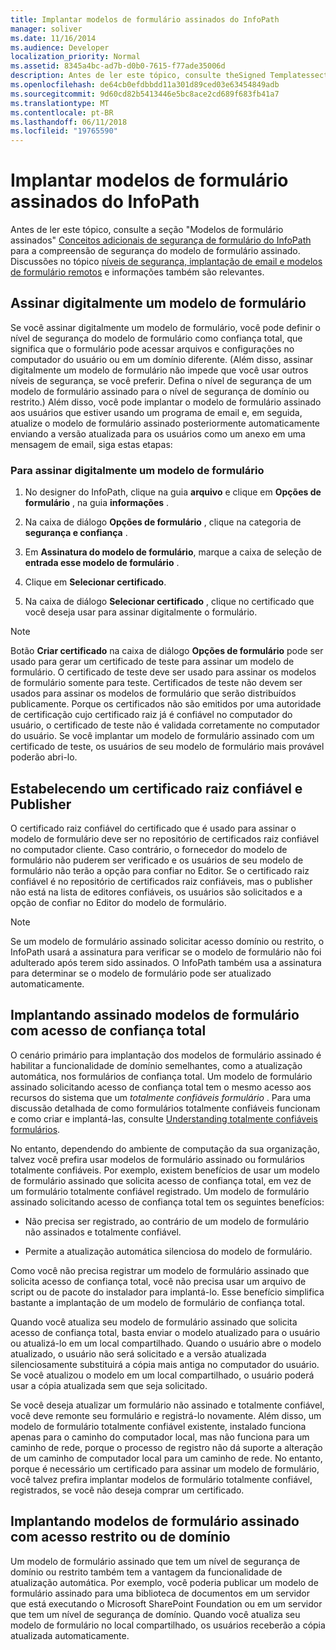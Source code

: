 ```yaml
---
title: Implantar modelos de formulário assinados do InfoPath
manager: soliver
ms.date: 11/16/2014
ms.audience: Developer
localization_priority: Normal
ms.assetid: 8345a4bc-ad7b-d0b0-7615-f77ade35006d
description: Antes de ler este tópico, consulte theSigned Templatessection de formulário em conceitos adicionais de segurança de formulário do InfoPath para a compreensão de segurança do modelo de formulário assinado. Discussões no tópico níveis de segurança, implantação de email e modelos de formulário remotos e informações também são relevantes.
ms.openlocfilehash: de64cb0efdbbdd11a301d89ced03e63454849adb
ms.sourcegitcommit: 9d60cd82b5413446e5bc8ace2cd689f683fb41a7
ms.translationtype: MT
ms.contentlocale: pt-BR
ms.lasthandoff: 06/11/2018
ms.locfileid: "19765590"
---
```

# <a name="deploying-signed-infopath-form-templates"></a>Implantar modelos de formulário assinados do InfoPath

Antes de ler este tópico, consulte a seção "Modelos de formulário assinados" [Conceitos adicionais de segurança de formulário do InfoPath](additional-infopath-form-security-concepts.md) para a compreensão de segurança do modelo de formulário assinado. Discussões no tópico [níveis de segurança, implantação de email e modelos de formulário remotos](security-levels-email-deployment-and-remote-form-templates.md) e informações também são relevantes. 
  
## <a name="digitally-signing-a-form-template"></a>Assinar digitalmente um modelo de formulário

Se você assinar digitalmente um modelo de formulário, você pode definir o nível de segurança do modelo de formulário como confiança total, que significa que o formulário pode acessar arquivos e configurações no computador do usuário ou em um domínio diferente. (Além disso, assinar digitalmente um modelo de formulário não impede que você usar outros níveis de segurança, se você preferir. Defina o nível de segurança de um modelo de formulário assinado para o nível de segurança de domínio ou restrito.) Além disso, você pode implantar o modelo de formulário assinado aos usuários que estiver usando um programa de email e, em seguida, atualize o modelo de formulário assinado posteriormente automaticamente enviando a versão atualizada para os usuários como um anexo em uma mensagem de email, siga estas etapas:
  
### <a name="to-digitally-sign-a-form-template"></a>Para assinar digitalmente um modelo de formulário

1. No designer do InfoPath, clique na guia **arquivo** e clique em **Opções de formulário** , na guia **informações** . 
    
2. Na caixa de diálogo **Opções de formulário** , clique na categoria de **segurança e confiança** . 
    
3. Em **Assinatura do modelo de formulário**, marque a caixa de seleção de **entrada esse modelo de formulário** . 
    
4. Clique em **Selecionar certificado**.
    
5. Na caixa de diálogo **Selecionar certificado** , clique no certificado que você deseja usar para assinar digitalmente o formulário. 
    
> [!NOTE]
> Botão **Criar certificado** na caixa de diálogo **Opções de formulário** pode ser usado para gerar um certificado de teste para assinar um modelo de formulário. O certificado de teste deve ser usado para assinar os modelos de formulário somente para teste. Certificados de teste não devem ser usados para assinar os modelos de formulário que serão distribuídos publicamente. Porque os certificados não são emitidos por uma autoridade de certificação cujo certificado raiz já é confiável no computador do usuário, o certificado de teste não é validada corretamente no computador do usuário. Se você implantar um modelo de formulário assinado com um certificado de teste, os usuários de seu modelo de formulário mais provável poderão abri-lo. 
  
## <a name="establishing-a-trusted-root-certificate-and-publisher"></a>Estabelecendo um certificado raiz confiável e Publisher

 O certificado raiz confiável do certificado que é usado para assinar o modelo de formulário deve ser no repositório de certificados raiz confiável no computador cliente. Caso contrário, o fornecedor do modelo de formulário não puderem ser verificado e os usuários de seu modelo de formulário não terão a opção para confiar no Editor. Se o certificado raiz confiável é no repositório de certificados raiz confiáveis, mas o publisher não está na lista de editores confiáveis, os usuários são solicitados e a opção de confiar no Editor do modelo de formulário. 
  
> [!NOTE]
> Se um modelo de formulário assinado solicitar acesso domínio ou restrito, o InfoPath usará a assinatura para verificar se o modelo de formulário não foi adulterado após terem sido assinados. O InfoPath também usa a assinatura para determinar se o modelo de formulário pode ser atualizado automaticamente. 
  
## <a name="deploying-signed-form-templates-with-full-trust-access"></a>Implantando assinado modelos de formulário com acesso de confiança total

O cenário primário para implantação dos modelos de formulário assinado é habilitar a funcionalidade de domínio semelhantes, como a atualização automática, nos formulários de confiança total. Um modelo de formulário assinado solicitando acesso de confiança total tem o mesmo acesso aos recursos do sistema que um *totalmente confiáveis formulário* . Para uma discussão detalhada de como formulários totalmente confiáveis funcionam e como criar e implantá-las, consulte [Understanding totalmente confiáveis formulários](understanding-fully-trusted-forms.md).
  
No entanto, dependendo do ambiente de computação da sua organização, talvez você prefira usar modelos de formulário assinado ou formulários totalmente confiáveis. Por exemplo, existem benefícios de usar um modelo de formulário assinado que solicita acesso de confiança total, em vez de um formulário totalmente confiável registrado. Um modelo de formulário assinado solicitando acesso de confiança total tem os seguintes benefícios:
  
- Não precisa ser registrado, ao contrário de um modelo de formulário não assinados e totalmente confiável.
    
- Permite a atualização automática silenciosa do modelo de formulário.
    
Como você não precisa registrar um modelo de formulário assinado que solicita acesso de confiança total, você não precisa usar um arquivo de script ou de pacote do instalador para implantá-lo. Esse benefício simplifica bastante a implantação de um modelo de formulário de confiança total.
  
Quando você atualiza seu modelo de formulário assinado que solicita acesso de confiança total, basta enviar o modelo atualizado para o usuário ou atualizá-lo em um local compartilhado. Quando o usuário abre o modelo atualizado, o usuário não será solicitado e a versão atualizada silenciosamente substituirá a cópia mais antiga no computador do usuário. Se você atualizou o modelo em um local compartilhado, o usuário poderá usar a cópia atualizada sem que seja solicitado.
  
Se você deseja atualizar um formulário não assinado e totalmente confiável, você deve remonte seu formulário e registrá-lo novamente. Além disso, um modelo de formulário totalmente confiável existente, instalado funciona apenas para o caminho do computador local, mas não funciona para um caminho de rede, porque o processo de registro não dá suporte a alteração de um caminho de computador local para um caminho de rede. No entanto, porque é necessário um certificado para assinar um modelo de formulário, você talvez prefira implantar modelos de formulário totalmente confiável, registrados, se você não deseja comprar um certificado.
  
## <a name="deploying-signed-form-templates-with-domain-or-restricted-access"></a>Implantando modelos de formulário assinado com acesso restrito ou de domínio

Um modelo de formulário assinado que tem um nível de segurança de domínio ou restrito também tem a vantagem da funcionalidade de atualização automática. Por exemplo, você poderia publicar um modelo de formulário assinado para uma biblioteca de documentos em um servidor que está executando o Microsoft SharePoint Foundation ou em um servidor que tem um nível de segurança de domínio. Quando você atualiza seu modelo de formulário no local compartilhado, os usuários receberão a cópia atualizada automaticamente.
  

